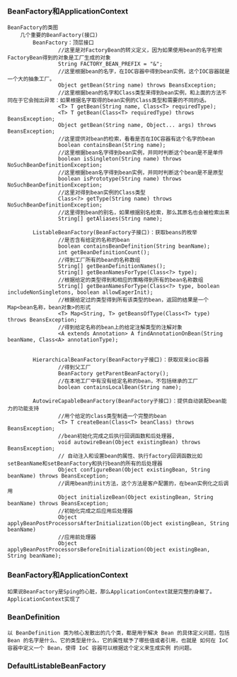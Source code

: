 ### BeanFactory和ApplicationContext
    BeanFactory的类图
        几个重要的BeanFactory(接口)
            BeanFactory：顶层接口
                    //这里是对FactoryBean的转义定义，因为如果使用bean的名字检索FactoryBean得到的对象是工厂生成的对象
                    String FACTORY_BEAN_PREFIX = "&";
                    //这里根据bean的名字，在IOC容器中得到bean实例，这个IOC容器就是一个大的抽象工厂。 
                    Object getBean(String name) throws BeansException;
                    //这里根据bean的名字和Class类型来得到bean实例，和上面的方法不同在于它会抛出异常：如果根据名字取得的bean实例的Class类型和需要的不同的话。
                    <T> T getBean(String name, Class<T> requiredType);
                    <T> T getBean(Class<T> requiredType) throws BeansException;
                    Object getBean(String name, Object... args) throws BeansException;
                    //这里提供对bean的检索，看看是否在IOC容器有这个名字的bean
                    boolean containsBean(String name);
                    //这里根据bean名字得到bean实例，并同时判断这个bean是不是单件 
                    boolean isSingleton(String name) throws NoSuchBeanDefinitionException;
                    //这里根据bean名字得到bean实例，并同时判断这个bean是不是原型 
                    boolean isPrototype(String name) throws NoSuchBeanDefinitionException;
                    //这里对得到bean实例的Class类型  
                    Class<?> getType(String name) throws NoSuchBeanDefinitionException;
                    //这里得到bean的别名，如果根据别名检索，那么其原名也会被检索出来  
                    String[] getAliases(String name);

            ListableBeanFactory(BeanFactory子接口)：获取beans的枚举
                    //是否含有给定的名称的bean
                    boolean containsBeanDefinition(String beanName);
                    int getBeanDefinitionCount();
                    //得到工厂所有的bean的名称数组
                    String[] getBeanDefinitionNames();
                    String[] getBeanNamesForType(Class<?> type);
                    //根据给定的类型得到和相应的策略得到所有的bean名称数组
                    String[] getBeanNamesForType(Class<?> type, boolean includeNonSingletons, boolean allowEagerInit);
                    //根据给定过的类型得到所有该类型的bean，返回的结果是一个Map<bean名称，bean对象>的形式
                    <T> Map<String, T> getBeansOfType(Class<T> type) throws BeansException;
                    //得到给定名称的bean上的给定注解类型的注解对象
                    <A extends Annotation> A findAnnotationOnBean(String beanName, Class<A> annotationType);


            HierarchicalBeanFactory(BeanFactory子接口)：获取双亲ioc容器
                    //得到父工厂
                    BeanFactory getParentBeanFactory();
                    //在本地工厂中有没有给定名称的bean，不包括继承的工厂
                    boolean containsLocalBean(String name);

            AutowireCapableBeanFactory(BeanFactory子接口)：提供自动装配bean能力的功能支持
                    //用个给定的class类型制造一个完整的bean
                    <T> T createBean(Class<T> beanClass) throws BeansException;
                    //bean初始化完成之后执行回调函数和后处理器,
                    void autowireBean(Object existingBean) throws BeansException;
                    // 自动注入和设置bean的属性、执行factory回调函数比如setBeanName和setBeanFactory和执行bean的所有的后处理器
                    Object configureBean(Object existingBean, String beanName) throws BeansException;
                    //调用bean的init方法，这个方法是客户配置的，在bean实例化之后调用
                    Object initializeBean(Object existingBean, String beanName) throws BeansException;
                    //初始化完成之后应用后处理器
                    Object applyBeanPostProcessorsAfterInitialization(Object existingBean, String beanName)
                    //应用前处理器
                    Object applyBeanPostProcessorsBeforeInitialization(Object existingBean, String beanName);

### BeanFactory和ApplicationContext
    如果说BeanFactory是Sping的心脏，那么ApplicationContext就是完整的身躯了。
    ApplicationContext实现了

### BeanDefinition
    以 BeanDefinition 类为核心发散出的几个类，都是用于解决 Bean 的具体定义问题，包括 Bean 的名字是什么、它的类型是什么，它的属性赋予了哪些值或者引用，也就是 如何在 IoC 容器中定义一个 Bean，使得 IoC 容器可以根据这个定义来生成实例 的问题。

### DefaultListableBeanFactory